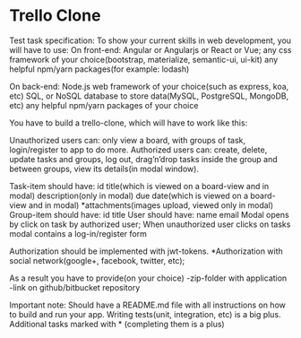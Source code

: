 # Trello Clone
Test task specification: 
To show your current skills in web development, you will have to use: 
On front-end: 
Angular or Angularjs or React or Vue;
any css framework of your choice(bootstrap, materialize, semantic-ui,  ui-kit)
any helpful npm/yarn packages(for example: lodash)

On back-end: 
Node.js web framework of your choice(such as express, koa, etc)
SQL, or NoSQL database to store data(MySQL, PostgreSQL, MongoDB, etc)
any helpful npm/yarn packages of your choice

You have to build a trello-clone, which will have to work like this: 


Unauthorized users can: only view a board, with groups of task, login/register to app to do more. 
Authorized users can: create, delete, update tasks and groups, log out, drag’n’drop tasks inside the group and between groups, view its details(in modal window). 

Task-item should have: 
	id
title(which is viewed on a board-view and in modal)
description(only in modal)
due date(which is viewed on a board-view and in modal)
*attachments(images upload, viewed only in modal)
Group-item should have: 
	id
 	title
User should have: 
 	name
	email
Modal	opens by click on task by authorized user;
When unauthorized user clicks on tasks modal contains a log-in/register form

Authorization should be implemented with jwt-tokens. 
*Authorization with social network(google+, facebook, twitter, etc);

As a result you have to provide(on your choice) 
	-zip-folder with application 
	-link on github/bitbucket repository 

Important note:
Should have a README.md file with all instructions on how to build and run your app.
Writing tests(unit, integration, etc) is a big plus.	
Additional tasks marked with * (completing them is a plus)
